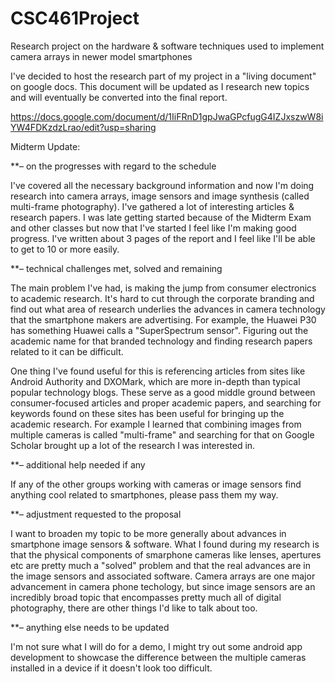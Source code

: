 # CSC461Project
Research project on the hardware &amp; software techniques used to implement camera arrays in newer model smartphones

I've decided to host the research part of my project in a "living document" on google docs. This document will be updated as I research new topics and will eventually be converted into the final report.

https://docs.google.com/document/d/1IiFRnD1gpJwaGPcfugG4IZJxszwW8iYW4FDKzdzLrao/edit?usp=sharing

Midterm Update:

**– on the progresses with regard to the schedule

I've covered all the necessary background information and now I'm doing research into camera arrays, image sensors and image synthesis (called multi-frame photography). I've gathered a lot of interesting articles & research papers. I was late getting started because of the Midterm Exam and other classes but now that I've started I feel like I'm making good progress. I've written about 3 pages of the report and I feel like I'll be able to get to 10 or more easily.

**– technical challenges met, solved and remaining

The main problem I've had, is making the jump from consumer electronics to academic research. It's hard to cut through the corporate branding and find out what area of research underlies the advances in camera technology that the smartphone makers are advertising. For example, the Huawei P30 has something Huawei calls a "SuperSpectrum sensor". Figuring out the academic name for that branded technology and finding research papers related to it can be difficult.

One thing I've found useful for this is referencing articles from sites like Android Authority and DXOMark, which are more in-depth than typical popular technology blogs. These serve as a good middle ground between consumer-focused articles and proper academic papers, and searching for keywords found on these sites has been useful for bringing up the academic research. For example I learned that combining images from multiple cameras is called "multi-frame" and searching for that on Google Scholar brought up a lot of the research I was interested in.

**– additional help needed if any

If any of the other groups working with cameras or image sensors find anything cool related to smartphones, please pass them my way.

**– adjustment requested to the proposal

I want to broaden my topic to be more generally about advances in smartphone image sensors & software. What I found during my research is that the physical components of smarphone cameras like lenses, apertures etc are pretty much a "solved" problem and that the real advances are in the image sensors and associated software. Camera arrays are one major advancement in camera phone techology, but since image sensors are an incredibly broad topic that encompasses pretty much all of digital photography, there are other things I'd like to talk about too.

**– anything else needs to be updated

I'm not sure what I will do for a demo, I might try out some android app development to showcase the difference between the multiple cameras installed in a device if it doesn't look too difficult.
